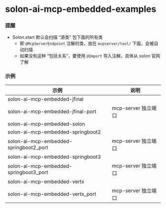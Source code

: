 # solon-ai-mcp-embedded-examples

### 提醒 

* Solon.start 默认会扫描 “源类” 包下面的所有类
  * 即 `@McpServerEndpoint` 注解的类，放在 `mcpserver/tool/` 下面，会被自动扫描
  * 如果没有这种 “包括关系”，要使用 `@Import` 导入注解。具体从 solon 官网了解



### 示例


| 示例                                     | 说明               |
|----------------------------------------|------------------|
| solon-ai-mcp-embedded-jfinal           |                  |
| solon-ai-mcp-embedded-jfinal-port      | mcp-server 独立端口  |
| solon-ai-mcp-embedded-solon            |                  |
| solon-ai-mcp-embedded-springboot2      |                  |
| solon-ai-mcp-embedded-springboot2_port | mcp-server 独立端口  |
| solon-ai-mcp-embedded-springboot3      |                  |
| solon-ai-mcp-embedded-springboot3_port | mcp-server 独立端口  |
| solon-ai-mcp-embedded-vertx            |                  |
| solon-ai-mcp-embedded-vertx_port       | mcp-server 独立端口  |
